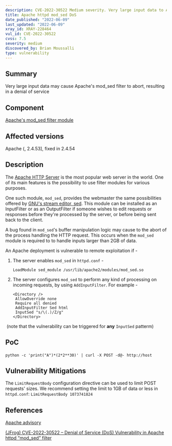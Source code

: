 ```yaml
---
description: CVE-2022-30522 Medium severity. Very large input data to Apache's mod_sed filter module leads to denial of service
title: Apache httpd mod_sed DoS
date_published: "2022-06-09"
last_updated: "2022-06-09"
xray_id: XRAY-228464
vul_id: CVE-2022-30522
cvss: 7.5
severity: medium
discovered_by: Brian Moussalli
type: vulnerability
---
```

## Summary
Very large input data may cause Apache's mod_sed filter to abort, resulting in a denial of service
​

## Component

[Apache's mod_sed filter module](https://httpd.apache.org/docs/trunk/mod/mod_sed.html)
​

## Affected versions

Apache (, 2.4.53], fixed in 2.4.54
​
## Description

The [Apache HTTP Server](https://github.com/apache/httpd) is the most popular web server in the world. One of its main features is the possibility to use filter modules for various purposes.

One such module, `mod_sed`, provides the webmaster the same possibilities offered by [GNU's stream editor, sed](https://www.gnu.org/software/sed/). This module can be installed as an InputFilter or as an OutputFilter if someone wishes to edit requests or responses before they're processed by the server, or before being sent back to the client. 

A bug found in `mod_sed`'s buffer manipulation logic may cause to the abort of the process handling the HTTP request. This occurs when the `mod_sed` module is required to to handle inputs larger than 2GB of data.

An Apache deployment is vulnerable to remote exploitation if -

1. The server enables `mod_sed` in `httpd.conf` -

   ```
   LoadModule sed_module /usr/lib/apache2/modules/mod_sed.so
   ```

2. The server configures `mod_sed` to perform any kind of processing on incoming requests, by using `AddInputFilter`. For example - 

   ```
   <Directory />
   	AllowOverride none
   	Require all denied
   	AddInputFilter Sed html
   	InputSed "s/\(.)/Z/g"
   </Directory>
   ```

​		(note that the vulnerability can be triggered for **any** `InputSed` patterm)



## PoC

`python -c 'print("A")*(2*2**30)' | curl -X POST -d@- http://host`
​

## Vulnerability Mitigations


The `LimitRequestBody` configuration directive can be used to limit POST requests' sizes. We recommend setting the limit to 1GB of data or less in `httpd.conf`:   `LimitRequestBody 1073741824`
​

## References

[Apache advisory](https://httpd.apache.org/security/vulnerabilities_24.html)

[(JFrog) CVE-2022-30522 – Denial of Service (DoS) Vulnerability in Apache httpd “mod_sed” filter](https://jfrog.com/blog/cve-2022-30522-denial-of-service-dos-vulnerability-in-apache-httpd-mod_sed-filter/)